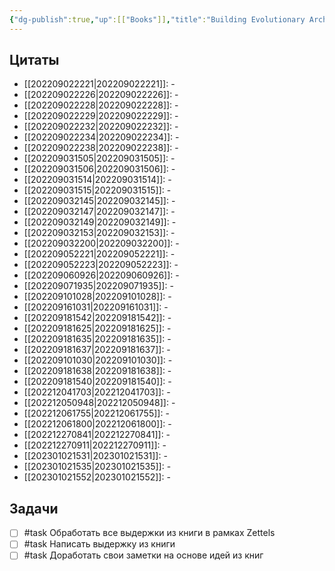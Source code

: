 ```yaml
---
{"dg-publish":true,"up":[["Books"]],"title":"Building Evolutionary Architectures","category":"book","tags":["books"],"rating":4,"date":"2022-08-29T11:04:30+04:00","modified_at":"2023-01-03T10:34:44+04:00","permalink":"/refs/building-evolutionary-architectures/","dgHomeLink":false,"dgPassFrontmatter":true}
---
```






## Цитаты

- [[202209022221|202209022221]]: \-
- [[202209022226|202209022226]]: \-
- [[202209022228|202209022228]]: \-
- [[202209022229|202209022229]]: \-
- [[202209022232|202209022232]]: \-
- [[202209022234|202209022234]]: \-
- [[202209022238|202209022238]]: \-
- [[202209031505|202209031505]]: \-
- [[202209031506|202209031506]]: \-
- [[202209031514|202209031514]]: \-
- [[202209031515|202209031515]]: \-
- [[202209032145|202209032145]]: \-
- [[202209032147|202209032147]]: \-
- [[202209032149|202209032149]]: \-
- [[202209032153|202209032153]]: \-
- [[202209032200|202209032200]]: \-
- [[202209052221|202209052221]]: \-
- [[202209052223|202209052223]]: \-
- [[202209060926|202209060926]]: \-
- [[202209071935|202209071935]]: \-
- [[202209101028|202209101028]]: \-
- [[202209161031|202209161031]]: \-
- [[202209181542|202209181542]]: \-
- [[202209181625|202209181625]]: \-
- [[202209181635|202209181635]]: \-
- [[202209181637|202209181637]]: \-
- [[202209101030|202209101030]]: \-
- [[202209181638|202209181638]]: \-
- [[202209181540|202209181540]]: \-
- [[202212041703|202212041703]]: \-
- [[202212050948|202212050948]]: \-
- [[202212061755|202212061755]]: \-
- [[202212061800|202212061800]]: \-
- [[202212270841|202212270841]]: \-
- [[202212270911|202212270911]]: \-
- [[202301021531|202301021531]]: \-
- [[202301021535|202301021535]]: \-
- [[202301021552|202301021552]]: \-


## Задачи

- [ ] #task Обработать все выдержки из книги в рамках Zettels
- [ ] #task Написать выдержку из книги
- [ ] #task Доработать свои заметки на основе идей из книг
